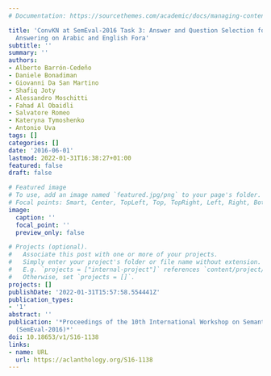 ```yaml
---
# Documentation: https://sourcethemes.com/academic/docs/managing-content/

title: 'ConvKN at SemEval-2016 Task 3: Answer and Question Selection for Question
  Answering on Arabic and English Fora'
subtitle: ''
summary: ''
authors:
- Alberto Barrón-Cedeño
- Daniele Bonadiman
- Giovanni Da San Martino
- Shafiq Joty
- Alessandro Moschitti
- Fahad Al Obaidli
- Salvatore Romeo
- Kateryna Tymoshenko
- Antonio Uva
tags: []
categories: []
date: '2016-06-01'
lastmod: 2022-01-31T16:38:27+01:00
featured: false
draft: false

# Featured image
# To use, add an image named `featured.jpg/png` to your page's folder.
# Focal points: Smart, Center, TopLeft, Top, TopRight, Left, Right, BottomLeft, Bottom, BottomRight.
image:
  caption: ''
  focal_point: ''
  preview_only: false

# Projects (optional).
#   Associate this post with one or more of your projects.
#   Simply enter your project's folder or file name without extension.
#   E.g. `projects = ["internal-project"]` references `content/project/deep-learning/index.md`.
#   Otherwise, set `projects = []`.
projects: []
publishDate: '2022-01-31T15:57:58.554441Z'
publication_types:
- '1'
abstract: ''
publication: '*Proceedings of the 10th International Workshop on Semantic Evaluation
  (SemEval-2016)*'
doi: 10.18653/v1/S16-1138
links:
- name: URL
  url: https://aclanthology.org/S16-1138
---
```

